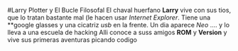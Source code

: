 ﻿#Larry Plotter y El Bucle Filosofal
El chaval huerfano **Larry** vive con sus tios, que lo tratan bastante mal (le hacen usar *Internet Explorer*.
Tiene una **google glasses y una cicatriz *usb* en la frente.
Un dia aparece *Neo* .... y lo lleva a una escuela de hacking
Alli conoce a suss amigos **ROM** y **Version** y vive sus primeras aventuras picando codigo
